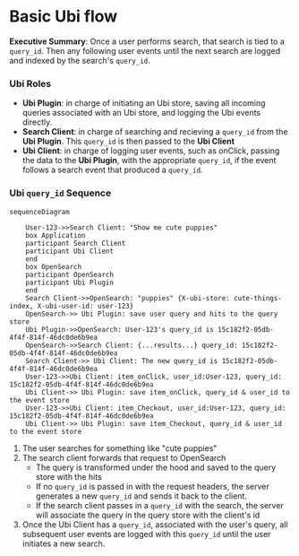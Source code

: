 # Basic Ubi flow
**Executive Summary**: Once a user performs search, that search is tied to a `query_id`.  Then any following user events until the next search are logged and indexed by the search's `query_id`. 

### Ubi Roles
- **Ubi Plugin**: in charge of initiating an Ubi store, saving all incoming queries associated with an Ubi store, and logging the Ubi events directly.
- **Search Client**: in charge of searching and recieving a `query_id` from the **Ubi Plugin**.  This `query_id` is then passed to the **Ubi Client**
- **Ubi Client**: in charge of logging user events, such as onClick, passing the data to the **Ubi Plugin**, with the appropriate `query_id`, if the event follows a search event that produced a `query_id`. 

### Ubi `query_id` Sequence
```mermaid
sequenceDiagram

    User-123->>Search Client: "Show me cute puppies"
    box Application
    participant Search Client
    participant Ubi Client
    end  
    box OpenSearch
    participant OpenSearch
    participant Ubi Plugin
    end
    Search Client->>OpenSearch: "puppies" {X-ubi-store: cute-things-index, X-ubi-user-id: user-123}
    OpenSearch->> Ubi Plugin: save user query and hits to the query store
    Ubi Plugin->>OpenSearch: User-123's query_id is 15c182f2-05db-4f4f-814f-46dc0de6b9ea
    OpenSearch->>Search Client: {...results...} query_id: 15c182f2-05db-4f4f-814f-46dc0de6b9ea
    Search Client->> Ubi Client: The new query_id is 15c182f2-05db-4f4f-814f-46dc0de6b9ea
    User-123->>Ubi Client: item_onClick, user_id:User-123, query_id: 15c182f2-05db-4f4f-814f-46dc0de6b9ea
    Ubi Client->> Ubi Plugin: save item_onClick, query_id & user_id to the event store
    User-123->>Ubi Client: item_Checkout, user_id:User-123, query_id: 15c182f2-05db-4f4f-814f-46dc0de6b9ea
    Ubi Client->> Ubi Plugin: save item_Checkout, query_id & user_id to the event store
```
1) The user searches for something like "cute puppies"
2) The search client forwards that request to OpenSearch
   - The query is transformed under the hood and saved to the query store with the hits
   - If no `query_id` is passed in with the request headers, the server generates a new `query_id` and sends it back to the client.
   - If the search client passes in a `query_id` with the search, the server will associate the query in the query store with the client's id
3) Once the Ubi Client has a `query_id`, associated with the user's query, all subsequent user events are logged with this `query_id` until the user initiates a new search.